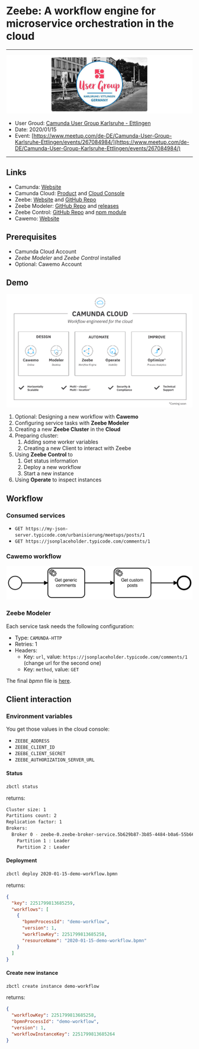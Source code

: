 # Zeebe: A workflow engine for microservice orchestration in the cloud

---

![header](header.png)

* User Groud: [Camunda User Group Karlsruhe - Ettlingen](https://www.meetup.com/de-DE/Camunda-User-Group-Karlsruhe-Ettlingen/)
* Date: 2020/01/15
* Event: [https://www.meetup.com/de-DE/Camunda-User-Group-Karlsruhe-Ettlingen/events/267084984/](https://www.meetup.com/de-DE/Camunda-User-Group-Karlsruhe-Ettlingen/events/267084984/)

---

## Links

* Camunda: [Website](https://camunda.com/)
* Camunda Cloud: [Product](https://camunda.com/products/cloud/) and [Cloud Console](https://console.cloud.camunda.io/)
* Zeebe: [Website](https://zeebe.io/) and [GitHub Repo](https://github.com/zeebe-io/zeebe)
* Zeebe Modeler: [GitHub Repo](https://github.com/zeebe-io/zeebe-modeler) and [releases](https://github.com/zeebe-io/zeebe-modeler/releases)
* Zeebe Control: [GitHub Repo](https://github.com/jwulf/zbctl) and [npm module](https://www.npmjs.com/package/zbctl)
* Cawemo: [Website](https://cawemo.com/)

## Prerequisites

* Camunda Cloud Account
* *Zeebe Modeler* and *Zeebe Control* installed
* Optional: Cawemo Account

## Demo

![camunda cloud stack](camunda-cloud-stack-web.svg)

1. Optional: Designing a new workflow with **Cawemo**
2. Configuring service tasks with **Zeebe Modeler**
3. Creating a new **Zeebe Cluster** in the **Cloud**
4. Preparing cluster:
   1. Adding some worker variables
   2. Creating a new Client to interact with Zeebe
5. Using **Zeebe Control** to
   1. Get status information
   2. Deploy a new workflow
   3. Start a new instance
6. Using **Operate** to inspect instances

## Workflow

### Consumed services

* `GET https://my-json-server.typicode.com/urbanisierung/meetups/posts/1`
* `GET https://jsonplaceholder.typicode.com/comments/1`

### Cawemo workflow

[![demo workflow](2020-01-15-demo-workflow.png)](https://cawemo.com/share/bf1c89f8-afab-462f-8758-b93a1f770b73)

### Zeebe Modeler

Each service task needs the following configuration:

* Type: `CAMUNDA-HTTP`
* Retries: 1
* Headers:
  * Key: `url`, value: `https://jsonplaceholder.typicode.com/comments/1` (change url for the second one)
  * Key: `method`, value: `GET`

The final *bpmn* file is [here](./2020-01-15-demo-workflow.bpmn).

## Client interaction

### Environment variables

You get those values in the cloud console:

* `ZEEBE_ADDRESS`
* `ZEEBE_CLIENT_ID`
* `ZEEBE_CLIENT_SECRET`
* `ZEEBE_AUTHORIZATION_SERVER_URL`

#### Status

```bash
zbctl status
```

returns:

```bash
Cluster size: 1
Partitions count: 2
Replication factor: 1
Brokers:
  Broker 0 - zeebe-0.zeebe-broker-service.5b629b87-3b85-4484-b0a6-55b66a577226-zeebe.svc.cluster.local:26501
    Partition 1 : Leader
    Partition 2 : Leader
```

#### Deployment

```bash
zbctl deploy 2020-01-15-demo-workflow.bpmn
```

returns:

```json
{
  "key": 2251799813685259,
  "workflows": [
    {
      "bpmnProcessId": "demo-workflow",
      "version": 1,
      "workflowKey": 2251799813685258,
      "resourceName": "2020-01-15-demo-workflow.bpmn"
    }
  ]
}
```

#### Create new instance

```bash
zbctl create instance demo-workflow
```

returns:

```json
{
  "workflowKey": 2251799813685258,
  "bpmnProcessId": "demo-workflow",
  "version": 1,
  "workflowInstanceKey": 2251799813685264
}
```
